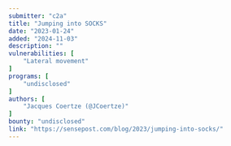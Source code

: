 ```yaml
---
submitter: "c2a"
title: "Jumping into SOCKS"
date: "2023-01-24"
added: "2024-11-03"
description: ""
vulnerabilities: [
    "Lateral movement"
]
programs: [
    "undisclosed"
]
authors: [
    "Jacques Coertze (@JCoertze)"
]
bounty: "undisclosed"
link: "https://sensepost.com/blog/2023/jumping-into-socks/"
---
```





